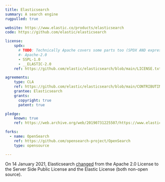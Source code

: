 ```yaml
---
title: Elasticsearch
summary: A search engine
rugpulled: true

website: https://www.elastic.co/products/elasticsearch
code: https://github.com/elastic/elasticsearch

license:
    spdx:
      # TODO: Technically Apache covers some parts too (SPDX AND expression)
      #- Apache-2.0
      - SSPL-1.0
      - __ELASTIC-2.0
    ref: https://github.com/elastic/elasticsearch/blob/main/LICENSE.txt

agreements:
    type: CLA
    ref: https://github.com/elastic/elasticsearch/blob/main/CONTRIBUTING.md
    grantee: Elasticsearch
    grants:
      copyright: true
      patent: true

pledge:
    known: true
    ref: https://web.archive.org/web/20190731225507/https://www.elastic.co/what-is/open-x-pack

forks:
  - name: OpenSearch
    ref: https://github.com/opensearch-project/OpenSearch
    type: opensource

---
```

On 14 January 2021, Elasticsearch [changed](https://www.elastic.co/blog/licensing-change) from the Apache 2.0 License to the Server Side Public License and the Elastic License (both non-open source).
